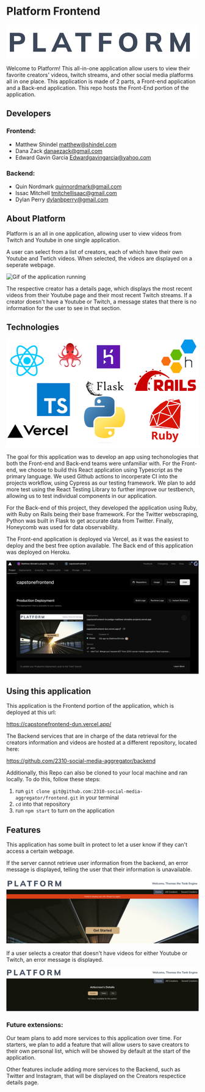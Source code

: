 # Platform Frontend
![alt text](/src/images/Platform%20Logo.png)

Welcome to Platform! This all-in-one application allow users to view their favorite creators' videos, twitch streams, and other social media platforms all in one place. This application is made of 2 parts, a Front-end application and a Back-end application. This repo hosts the Front-End portion of the application.

## Developers
### Frontend:
- Matthew Shindel  matthew@shindel.com
- Dana Zack danaezack@gmail.com
- Edward Gavin Garcia Edwardgavingarcia@yahoo.com


### Backend:

- Quin Nordmark quinnordmark@gmail.com
- Issac Mitchell tmitchellisaac@gmail.com
- Dylan Perry dylanbperry@gmail.com

## About Platform

Platform is an all in one application, allowing user to view videos from Twitch and Youtube in one single application.

A user can select from a list of creators, each of which have their own Youtube and Twtich videos. When selected, the videos are displayed on a seperate webpage.

![Gif of the application running](/src/images/Demo%20Gif.gif)

The respective creator has a details page, which displays the most recent videos from their Youtube page and their most recent Twitch streams. If a creator doesn't have a Youtube or Twitch, a message states that there is no information for the user to see in that section.

## Technologies

![Image collage](/src/images/Image%20Collage.png)

The goal for this application was to develop an app using techonologies that both the Front-end and Back-end teams were unfamiliar with. For the Front-end, we choose to build this React application using Typescript as the primary language. We used Github actions to incorperate CI into the projects workflow, using Cypress as our testing framework. We plan to add more test using the React Testing Library to further improve our testbench, allowing us to test individual components in our application.

For the Back-end of this project, they developed the application using Ruby, with Ruby on Rails being their base framework. For the Twitter webscraping, Python was built in Flask to get accurate data from Twitter. Finally, Honeycomb was used for data observability.

The Front-end application is deployed via Vercel, as it was the easiest to deploy and the best free option available. The Back end of this application was deployed on Heroku.

![Vercel Deployment](/src/images/vercelDeployment.png)

## Using this application

This application is the Frontend portion of the application, which is deployed at this url:

https://capstonefrontend-dun.vercel.app/

The Backend services that are in charge of the data retrieval for the creators information and videos are hosted at a different repository, located here:

https://github.com/2310-social-media-aggregator/backend

Additionally, this Repo can also be cloned to your local machine and ran locally. To do this, follow these steps:

1. run ```git clone git@github.com:2310-social-media-aggregator/frontend.git``` in your terminal
2. ```cd``` into that repository
3. run ```npm start``` to turn on the application

## Features
This application has some built in protect to let a user know if they can't access a certain webpage.

If the server cannot retrieve user information from the backend, an error message is displayed, telling the user that their information is unavailable.

![No User Data](/src/images/NoUserData.png)

If a user selects a creator that doesn't have videos for either Youtube or Twitch, an error message is displayed.

![No Videos for this Creator](/src/images/NoVideosCreator.png)

### Future extensions:
Our team plans to add more services to this application over time. For starters, we plan to add a feature that will allow users to save creators to their own personal list, which will be showed by default at the start of the application.

Other features include adding more services to the Backend, such as Twitter and Instagram, that will be displayed on the Creators respectice details page.
